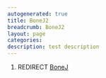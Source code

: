 ```yaml
---
autogenerated: true
title: BoneJ2
breadcrumb: BoneJ2
layout: page
categories: 
description: test description
---
```


1.  REDIRECT [BoneJ](BoneJ)
